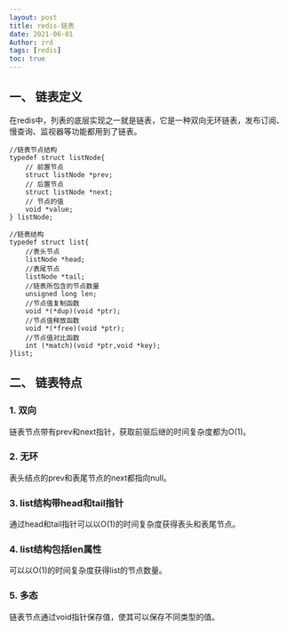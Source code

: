 ```yaml
---
layout: post
title: redis-链表
date: 2021-06-01
Author: zrd
tags: [redis]
toc: true
---
```


## 一、 链表定义

在redis中，列表的底层实现之一就是链表，它是一种双向无环链表，发布订阅、慢查询、监视器等功能都用到了链表。
```
//链表节点结构
typedef struct listNode{ 
	// 前置节点 
	struct listNode *prev; 
	// 后置节点 
	struct listNode *next; 
	// 节点的值 
	void *value; 
} listNode;

//链表结构
typedef struct list{
    //表头节点
    listNode *head;
    //表尾节点
    listNode *tail;
    //链表所包含的节点数量
    unsigned long len;
    //节点值复制函数
    void *(*dup)(void *ptr);
    //节点值释放函数
    void *(*free)(void *ptr);
    //节点值对比函数
    int (*match)(void *ptr,void *key);
}list;
```

## 二、 链表特点

### 1. 双向

链表节点带有prev和next指针，获取前驱后继的时间复杂度都为O(1)。

### 2. 无环

表头结点的prev和表尾节点的next都指向null。

### 3. list结构带head和tail指针

通过head和tail指针可以以O(1)的时间复杂度获得表头和表尾节点。

### 4. list结构包括len属性

可以以O(1)的时间复杂度获得list的节点数量。

### 5. 多态

链表节点通过void指针保存值，使其可以保存不同类型的值。
